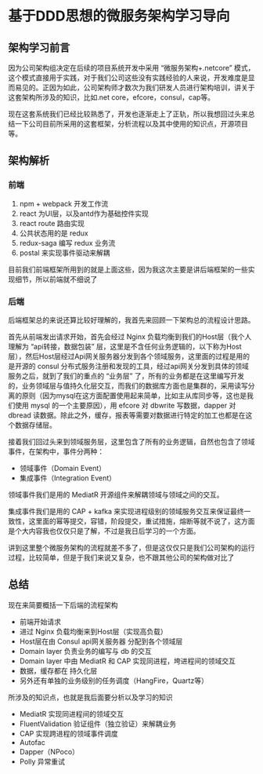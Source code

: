# 基于DDD思想的微服务架构学习导向

## 架构学习前言

因为公司架构组决定在后续的项目系统开发中采用 “微服务架构+.netcore” 模式，这个模式直接用于实践，对于我们公司这些没有实践经验的人来说，开发难度是显而易见的。正因为如此，公司架构师才数次为我们研发人员进行架构培训，讲关于这套架构所涉及的知识，比如.net core，efcore，consul，cap等。

现在这套系统我们已经比较熟悉了，开发也逐渐走上了正轨，所以我想回过头来总结一下公司目前所采用的这套框架，分析流程以及其中使用的知识点，开源项目等。

## 架构解析

### 前端

1. npm + webpack 开发工作流
2. react 为UI层，以及antd作为基础控件实现
3. react route 路由实现
4. 公共状态用的是 redux
5. redux-saga 编写 redux 业务流
6. postal 来实现事件驱动来解耦

目前我们前端框架所用到的就是上面这些，因为我这次主要是讲后端框架的一些实现细节，所以前端就不细说了

### 后端

后端框架总的来说还算比较好理解的，我首先来回顾一下架构总的流程设计思路。

首先从前端发出请求开始，首先会经过 Nginx 负载均衡到我们的Host层（我个人理解为 “api转接，数据包装” 层，这里是不含任何业务逻辑的，以下称为Host层），然后Host层经过Api网关服务器分发到各个领域服务，这里面的过程是用的是开源的 consul 分布式服务注册和发现的工具，经过api网关分发到具体的领域服务之后，就到了我们的重点的 “业务层” 了，所有的业务都是在这里编写开发的，业务领域层与值持久化层交互，而我们的数据库方面也是集群的，采用读写分离的原则（因为mysql在这方面配置使用起来简单，比如主从库同步等，这也是我们使用 mysql 的一个主要原因），用 efcore 对 dbwrite 写数据，dapper 对 dbread 读数据。除此之外，缓存，报表等需要对数据进行特定的加工也都是在这个数据存储层。

接着我们回过头来到领域服务层，这里包含了所有的业务逻辑，自然也包含了领域事件，在架构中，事件分两种：

- 领域事件（Domain Event）
- 集成事件（Integration Event）

领域事件我们是用的 MediatR 开源组件来解耦领域与领域之间的交互。

集成事件我们是用的 CAP + kafka 来实现进程级别的领域服务交互来保证最终一致性，这里面的幂等提交，容错，阶段提交，重试措施，熔断等就不说了，这方面是个大内容我也仅仅只是了解，不过是我日后学习的一个方面。

讲到这里整个微服务架构的流程就差不多了，但是这仅仅只是我们公司架构的运行过程，比较简单，但是于我们来说又复杂，也不跟其他公司的架构做对比了

## 总结

现在来简要概括一下后端的流程架构

- 前端开始请求
- 进过 Nginx 负载均衡来到Host层（实现高负载）
- Host层在由 Consul api网关服务器 分配到各个领域层
- Domain layer 负责业务的编写与 db 的交互
- Domain layer 中由 MediatR 和 CAP 实现同进程，垮进程间的领域交互
- 数据，缓存都在 持久化层
- 另外还有单独的业务级别的任务调度（HangFire，Quartz等）

所涉及的知识点，也就是我后面要分析以及学习的知识

- MediatR 实现同进程间的领域交互
- FluentValidation 验证组件（独立验证）来解耦业务
- CAP 实现跨进程的领域事件调度
- Autofac
- Dapper（NPoco）
- Polly 异常重试